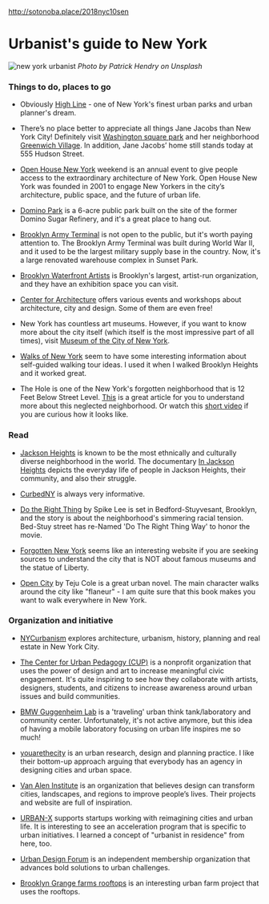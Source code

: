 http://sotonoba.place/2018nyc10sen

# Urbanist's guide to New York

![new york urbanist](newyork01.jpg)
_Photo by Patrick Hendry on Unsplash_

### Things to do, places to go

- Obviously [High Line](https://www.thehighline.org/) - one of New York's finest urban parks and urban planner's dream.

- There’s no place better to appreciate all things Jane Jacobs than New York City! Definitely visit [Washington square park](https://www.nycgovparks.org/parks/washington-square-park) and her neighborhood [Greenwich Village](https://www.nycgo.com/boroughs-neighborhoods/manhattan/greenwich-village). In addition, Jane Jacobs’ home still stands today at 555 Hudson Street.

- [Open House New York](https://ohny.org/) weekend is an annual event to give people access to the extraordinary architecture of New York. Open House New York was founded in 2001 to engage New Yorkers in the city’s architecture, public space, and the future of urban life.

- [Domino Park](https://www.dominopark.com/) is a 6-acre public park built on the site of the former Domino Sugar Refinery, and it's a great place to hang out.

- [Brooklyn Army Terminal](https://www.bklynarmyterminal.com/) is not open to the public, but it's worth paying attention to. The Brooklyn Army Terminal was built during World War II, and it used to be the largest military supply base in the country. Now, it's a large renovated warehouse complex in Sunset Park.

- [Brooklyn Waterfront Artists](http://bwac.org/) is Brooklyn's largest, artist-run organization, and they have an exhibition space you can visit.

- [Center for Architecture](https://www.centerforarchitecture.org/) offers various events and workshops about architecture, city and design. Some of them are even free!

- New York has countless art museums. However, if you want to know more about the city itself (which itself is the most impressive part of all times), visit [Museum of the City of New York](https://www.mcny.org/).

- [Walks of New York](https://www.walksofnewyork.com/blog/category/neighborhoods) seem to have some interesting information about self-guided walking tour ideas. I used it when I walked Brooklyn Heights and it worked great.

- The Hole is one of the New York's forgotten neighborhood that is 12 Feet Below Street Level. [This](https://medium.com/hidden-new-york/way-down-in-the-hole-8e1ad83d5743) is a great article for you to understand more about this neglected neighborhood. Or watch this [short video](https://vimeo.com/13401051) if you are curious how it looks like.

### Read

- [Jackson Heights](https://ny.curbed.com/2017/4/19/15328342/jackson-heights-queens-history) is known to be the most ethnically and culturally diverse neighborhood in the world. The documentary [In Jackson Heights](https://vimeo.com/141051231) depicts the everyday life of people in Jackson Heights, their community, and also their struggle.

- [CurbedNY](https://ny.curbed.com/maps) is always very informative.

- [Do the Right Thing](https://www.imdb.com/title/tt0097216/) by Spike Lee is set in Bedford-Stuyvesant, Brooklyn, and the story is about the neighborhood's simmering racial tension. Bed-Stuy street has re-Named 'Do The Right Thing Way' to honor the movie.

- [Forgotten New York](http://forgotten-ny.com/) seems like an interesting website if you are seeking sources to understand the city that is NOT about famous museums and the statue of Liberty.

- [Open City](https://www.amazon.com/Open-City-Novel-Teju-Cole/dp/0812980093) by Teju Cole is a great urban novel. The main character walks around the city like "flaneur" - I am quite sure that this book makes you want to walk everywhere in New York.

### Organization and initiative

- [NYCurbanism](https://www.nycurbanism.com/) explores architecture, urbanism, history, planning and real estate in New York City.

- [The Center for Urban Pedagogy (CUP)](http://www.welcometocup.org/) is a nonprofit organization that uses the power of design and art to increase meaningful civic engagement. It's quite inspiring to see how they collaborate with artists, designers, students, and citizens to increase awareness around urban issues and build communities.

- [BMW Guggenheim Lab](http://www.bmwguggenheimlab.org/) is a 'traveling' urban think tank/laboratory and community center. Unfortunately, it's not active anymore, but this idea of having a mobile laboratory focusing on urban life inspires me so much!

- [youarethecity](http://www.youarethecity.com/) is an urban research, design and planning practice. I like their bottom-up approach arguing that everybody has an agency in designing cities and urban space.

- [Van Alen Institute](https://www.vanalen.org/) is an organization that believes design can transform cities, landscapes, and regions to improve people’s lives. Their projects and website are full of inspiration.

- [URBAN-X](https://www.urban-x.com/) supports startups working with reimagining cities and urban life. It is interesting to see an acceleration program that is specific to urban initiatives. I learned a concept of "urbanist in residence" from here, too.

- [Urban Design Forum](https://urbandesignforum.org/) is an independent membership organization that advances bold solutions to urban challenges.

- [Brooklyn Grange farms rooftops](https://www.brooklyngrangefarm.com/) is an interesting urban farm project that uses the rooftops.
